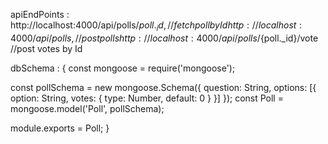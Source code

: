 apiEndPoints :
    http://localhost:4000/api/polls/${poll._id},            //fetch poll by Id
    http://localhost:4000/api/polls,                        //post polls
    http://localhost:4000/api/polls/${poll._id}/vote       //post votes by Id


dbSchema :  {
const mongoose = require('mongoose');

const pollSchema = new mongoose.Schema({
  question: String,
  options: [{
    option: String,
    votes: { type: Number, default: 0 }
  }]
});
const Poll = mongoose.model('Poll', pollSchema);

module.exports = Poll;
}

